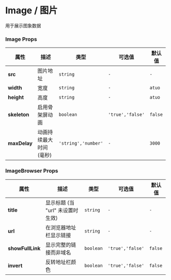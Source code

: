 # Image / 图片

用于展示图象数据

<playground title="默认的" name="ex-image-default" />
<playground title="骨架" name="ex-image-skeleton" />
<playground title="浏览器风格" desc="为图片增加浏览器风格的外装饰" name="ex-image-browser" />
<playground title="反转的浏览器风格" name="ex-image-invert" />

### Image Props

<attributes>

| 属性         | 描述                    | 类型                | 可选值           | 默认值  |
| ------------ | ----------------------- | ------------------- | ---------------- | ------- |
| **src**      | 图片地址                | `string`            | `-`              | `-`     |
| **width**    | 宽度                    | `string`            | `-`              | `atuo`  |
| **height**   | 高度                    | `string`            | `-`              | `atuo`  |
| **skeleton** | 启用骨架屏动画          | `boolean`           | `'true','false'` | `false` |
| **maxDelay** | 动画持续最大时间 (毫秒) | `'string','number'` | `-`              | `3000`  |

</attributes>

### ImageBrowser Props

<attributes>

| 属性             | 描述                             | 类型      | 可选值           | 默认值  |
| ---------------- | -------------------------------- | --------- | ---------------- | ------- |
| **title**        | 显示标题 (当 "url" 未设置时生效) | `string`  | `-`              | `-`     |
| **url**          | 在浏览器地址栏显示链接           | `string`  | `-`              | `-`     |
| **showFullLink** | 显示完整的链接而非域名           | `boolean` | `'true','false'` | `false` |
| **invert**       | 反转地址栏颜色                   | `boolean` | `'true','false'` | `false` |

</attributes>
